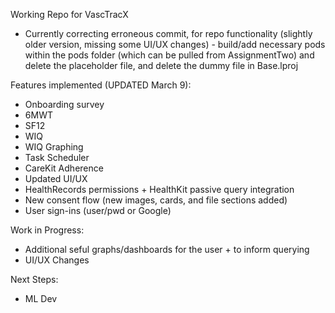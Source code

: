 Working Repo for VascTracX
- Currently correcting erroneous commit, for repo functionality (slightly older version, missing some UI/UX changes) - build/add necessary pods within the pods folder (which can be pulled from AssignmentTwo) and delete the placeholder file, and delete the dummy file in Base.lproj

Features implemented (UPDATED March 9):
- Onboarding survey
- 6MWT
- SF12
- WIQ
- WIQ Graphing
- Task Scheduler
- CareKit Adherence 
- Updated UI/UX
- HealthRecords permissions + HealthKit passive query integration
- New consent flow (new images, cards, and file sections added)
- User sign-ins (user/pwd or Google)

Work in Progress:
- Additional seful graphs/dashboards for the user + to inform querying
- UI/UX Changes

Next Steps:
- ML Dev
